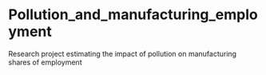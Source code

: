 # Pollution_and_manufacturing_employment
Research project estimating the impact of pollution on manufacturing shares of employment
